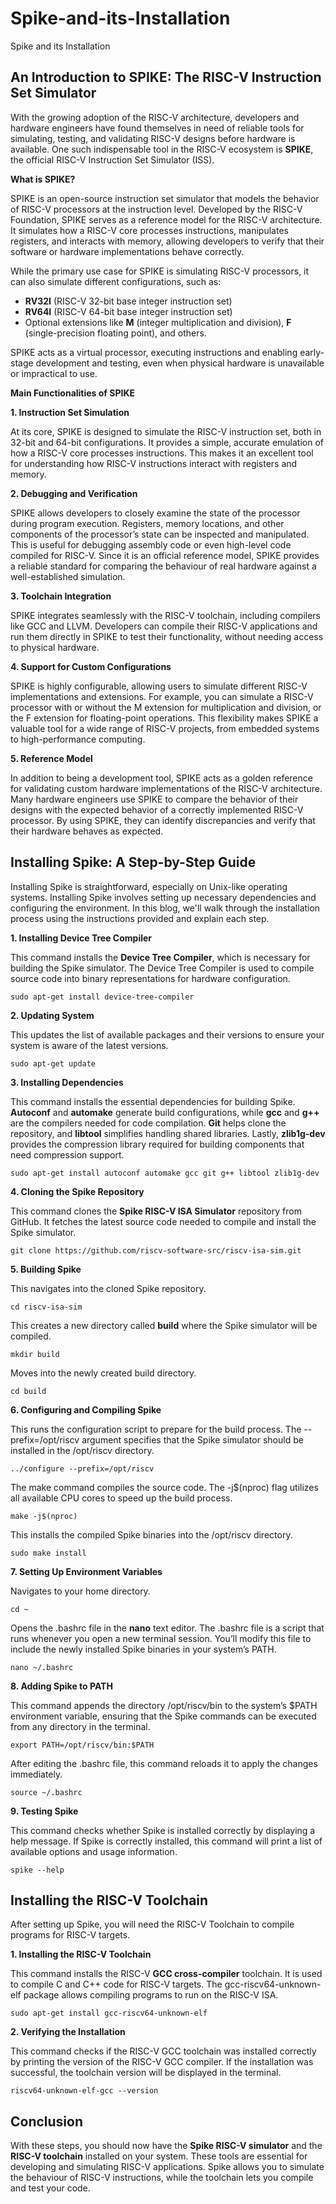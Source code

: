 # Spike-and-its-Installation
Spike and its Installation


## An Introduction to SPIKE: The RISC-V Instruction Set Simulator

With the growing adoption of the RISC-V architecture, developers and hardware engineers have found themselves in need of reliable tools for simulating, testing, and validating RISC-V designs before hardware is available. One such indispensable tool in the RISC-V ecosystem is **SPIKE**, the official RISC-V Instruction Set Simulator (ISS).

**What is SPIKE?**

SPIKE is an open-source instruction set simulator that models the behavior of RISC-V processors at the instruction level. Developed by the RISC-V Foundation, SPIKE serves as a reference model for the RISC-V architecture. It simulates how a RISC-V core processes instructions, manipulates registers, and interacts with memory, allowing developers to verify that their software or hardware implementations behave correctly.

While the primary use case for SPIKE is simulating RISC-V processors, it can also simulate different configurations, such as:

-   **RV32I** (RISC-V 32-bit base integer instruction set)
-   **RV64I** (RISC-V 64-bit base integer instruction set)
-   Optional extensions like **M** (integer multiplication and division), **F** (single-precision floating point), and others.

SPIKE acts as a virtual processor, executing instructions and enabling early-stage development and testing, even when physical hardware is unavailable or impractical to use.

**Main Functionalities of SPIKE**

**1. Instruction Set Simulation**

At its core, SPIKE is designed to simulate the RISC-V instruction set, both in 32-bit and 64-bit configurations. It provides a simple, accurate emulation of how a RISC-V core processes instructions. This makes it an excellent tool for understanding how RISC-V instructions interact with registers and memory.

**2. Debugging and Verification**

SPIKE allows developers to closely examine the state of the processor during program execution. Registers, memory locations, and other components of the processor’s state can be inspected and manipulated. This is useful for debugging assembly code or even high-level code compiled for RISC-V. Since it is an official reference model, SPIKE provides a reliable standard for comparing the behaviour of real hardware against a well-established simulation.

**3. Toolchain Integration**

SPIKE integrates seamlessly with the RISC-V toolchain, including compilers like GCC and LLVM. Developers can compile their RISC-V applications and run them directly in SPIKE to test their functionality, without needing access to physical hardware.

**4. Support for Custom Configurations**

SPIKE is highly configurable, allowing users to simulate different RISC-V implementations and extensions. For example, you can simulate a RISC-V processor with or without the M extension for multiplication and division, or the F extension for floating-point operations. This flexibility makes SPIKE a valuable tool for a wide range of RISC-V projects, from embedded systems to high-performance computing.

**5. Reference Model**

In addition to being a development tool, SPIKE acts as a golden reference for validating custom hardware implementations of the RISC-V architecture. Many hardware engineers use SPIKE to compare the behavior of their designs with the expected behavior of a correctly implemented RISC-V processor. By using SPIKE, they can identify discrepancies and verify that their hardware behaves as expected.

## **Installing Spike: A Step-by-Step Guide**

Installing Spike is straightforward, especially on Unix-like operating systems. Installing Spike involves setting up necessary dependencies and configuring the environment. In this blog, we'll walk through the installation process using the instructions provided and explain each step.

**1. Installing Device Tree Compiler**

This command installs the **Device Tree Compiler**, which is necessary for building the Spike simulator. The Device Tree Compiler is used to compile source code into binary representations for hardware configuration.

    sudo apt-get install device-tree-compiler

**2. Updating System**

This updates the list of available packages and their versions to ensure your system is aware of the latest versions.

    sudo apt-get update

**3. Installing Dependencies**

This command installs the essential dependencies for building Spike. **Autoconf** and **automake** generate build configurations, while **gcc** and **g++** are the compilers needed for code compilation. **Git** helps clone the repository, and **libtool** simplifies handling shared libraries. Lastly, **zlib1g-dev** provides the compression library required for building components that need compression support.

    sudo apt-get install autoconf automake gcc git g++ libtool zlib1g-dev

**4. Cloning the Spike Repository**

This command clones the **Spike RISC-V ISA Simulator** repository from GitHub. It fetches the latest source code needed to compile and install the Spike simulator.

    git clone https://github.com/riscv-software-src/riscv-isa-sim.git

**5. Building Spike**

This navigates into the cloned Spike repository.

    cd riscv-isa-sim

This creates a new directory called **build** where the Spike simulator will be compiled.

    mkdir build

Moves into the newly created build directory.

    cd build

**6. Configuring and Compiling Spike**

This runs the configuration script to prepare for the build process. The --prefix=/opt/riscv argument specifies that the Spike simulator should be installed in the /opt/riscv directory.

    ../configure --prefix=/opt/riscv

The make command compiles the source code. The -j$(nproc) flag utilizes all available CPU cores to speed up the build process.

    make -j$(nproc)

This installs the compiled Spike binaries into the /opt/riscv directory.

    sudo make install

**7. Setting Up Environment Variables**

Navigates to your home directory.

    cd ~

Opens the .bashrc file in the **nano** text editor. The .bashrc file is a script that runs whenever you open a new terminal session. You’ll modify this file to include the newly installed Spike binaries in your system’s PATH.

    nano ~/.bashrc

**8. Adding Spike to PATH**

This command appends the directory /opt/riscv/bin to the system’s $PATH environment variable, ensuring that the Spike commands can be executed from any directory in the terminal.

    export PATH=/opt/riscv/bin:$PATH

After editing the .bashrc file, this command reloads it to apply the changes immediately.

    source ~/.bashrc

**9. Testing Spike**

This command checks whether Spike is installed correctly by displaying a help message. If Spike is correctly installed, this command will print a list of available options and usage information.

    spike --help

## **Installing the RISC-V Toolchain**

After setting up Spike, you will need the RISC-V Toolchain to compile programs for RISC-V targets.

**1. Installing the RISC-V Toolchain**

This command installs the RISC-V **GCC cross-compiler** toolchain. It is used to compile C and C++ code for RISC-V targets. The gcc-riscv64-unknown-elf package allows compiling programs to run on the RISC-V ISA.

    sudo apt-get install gcc-riscv64-unknown-elf

**2. Verifying the Installation**

This command checks if the RISC-V GCC toolchain was installed correctly by printing the version of the RISC-V GCC compiler. If the installation was successful, the toolchain version will be displayed in the terminal.

    riscv64-unknown-elf-gcc --version

## **Conclusion**

With these steps, you should now have the **Spike RISC-V simulator** and the **RISC-V toolchain** installed on your system. These tools are essential for developing and simulating RISC-V applications. Spike allows you to simulate the behaviour of RISC-V instructions, while the toolchain lets you compile and test your code.

